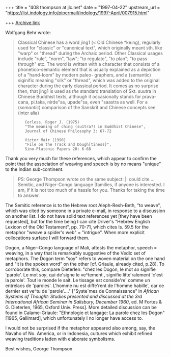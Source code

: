 +++
title = "408 thompson at jlc.net"
date = "1997-04-22"
upstream_url = "https://list.indology.info/pipermail/indology/1997-April/007915.html"

+++
[Archive link](https://list.indology.info/pipermail/indology/1997-April/007915.html)

Wolfgang Behr wrote:

>Classical Chinese has a word jing1 (< Old Chinese *ke:ng), regularly used
>for "classic" or "canonical text", which originally meant sth. like "warp"
>or "thread" during the Archaic period. Other Classical usages include "rule",
>"norm",  "law"; "to regulate", "to plan"; "to pass  through" etc. The word
>is written with a character that consists of a  phonetico-semantic element
>that is usually explained as a depiction of a "hand-loom" by modern paleo-
>graphers, and a (semantic) siginific meaning "silk" or "thread", which was
>added to the original character during the early classical period. It comes
>as no surprise then, that jing1 is used as _the_ standard translation of Skt.
>suutra in Chinese Buddhist texts, although it occasionally stands for prava-
>cana, pi.taka, nirde"sa, upade"sa, even "saastra as well.
>For a (_semantic_) comparison of the Sanskrit and Chinese concepts see
>(inter alia)
>
>        Corless, Roger J. (1975)
>        "The meaning of ching (su1tra?) in Buddhist Chinese",
>        Journal of Chinese Philosophy 3: 67-72
>
>        Victor Mair (1990)
>        "File on the Track and Dough[tiness]",
>        Sino-Platonic Papers 20: 6-68

Thank you very much for these references, which appear to confirm the point
that the association of weaving and speech is by no means "unique" to the
Indian sub-continent.
>
>PS: George Thompson wrote on the same subject:
>        |I could cite ... Semitic, and Niger-Congo language
>        |families, if anyone is interested.
>    I am, if it is not too much of a hassle for you. Thanks
>    for taking the time to answer.
>
The Semitic reference is to the Hebrew root Aleph-Resh-Beth, "to weave",
which was cited by someone in a private e-mail, in response to a discussion
on another list.  I do not have solid text references yet [they have been
requested], but for the time being I can cite Driver's "Hebrew English
Lexicon of the Old Testament", pp. 70-71, which cites Is. 59.5 for the
metaphor "weave a spider's web" = "intrigue".  When more explicit
collocations surface I will forward them.

Dogon, a Niger-Congo language of Mali, attests the metaphor, speech =
weaving, in a way that is remarkably suggestive of the Vedic set of
metaphors.  The Dogon term "soy" refers to  woven material on the one hand
and "it is the spoken word" on the other [cf. Griaule, already cited,
p.28].  To corroborate this, compare Dieterlen: "chez les Dogon, le mot
*so* signifie 'parole'.  Le mot *soy*, qui de'signe  le ve^tement ,
signifie litte'ralement 'c'est la parole'.  Tout le monde le sait.  Le
tissage est conside're' comme un entrelacs de 'paroles'.  L'homme nu est
diffe'rent de l'homme habille', car ce dernier est ve^tu de 'parole'...."
["Syste`mes de Connaissance" in *African Systems of Thought: Studies
presented and discussed at the 3rd International African Seminar in
Salisbury, December 1960*, ed. M Fortes & G. Dieterlen, 1965, Oxford Univ.
Press].  More detailed discussion can be found in Calame-Griaule:
"Ethnologie et langage: La parole chez les Dogon" [1965, Gallimard], which
unfortunately I no longer have access to.

I would not be surprised if the metaphor appeared also among, say, the
Navaho of No. America, or in Indonesia, cultures which exhibit refined
weaving traditions laden with elaborate symbolisms.

Best wishes,
George Thompson









